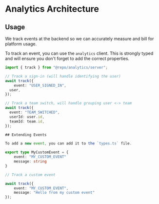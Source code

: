 # Analytics Architecture

## Usage

We track events at the backend so we can accurately measure and bill for platform usage.

To track an event, you can use the `analytics` client. This is strongly typed and will ensure you don't forget to add the correct properties.

```ts
import { track } from "@repo/analytics/server";

// Track a sign-in (will handle identifying the user)
await track({
	event: "USER_SIGNED_IN",
  user,
});

// Track a team switch, will handle grouping user <-> team
await track({
  event: "TEAM_SWITCHED",
  userId: user.id,
  teamId: team.id,
});

## Extending Events

To add a new event, you can add it to the `types.ts` file.

export type MyCustomEvent = {
	event: "MY_CUSTOM_EVENT"
	message: string
}

// Track a custom event

await track({
	event: "MY_CUSTOM_EVENT",
	message: "Hello from my custom event"
});

```
